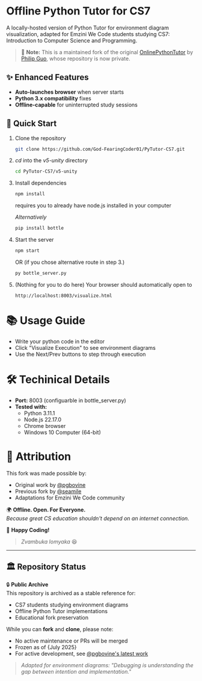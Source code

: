 # Offline Python Tutor for CS7

A locally-hosted version of Python Tutor for environment diagram visualization, adapted for Emzini We Code students studying CS7: Introduction to Computer Science and Programming.  

> 📌 **Note:** This is a maintained fork of the original [OnlinePythonTutor](https://github.com/pgbovine/OnlinePythonTutor) by [Philip Guo](https://pg.ucsd.edu), whose repository is now private.

## ✨ Enhanced Features
- **Auto-launches browser** when server starts
- **Python 3.x compatibility** fixes
- **Offline-capable** for uninterrupted study sessions

## 🚀 Quick Start

1. Clone the repository  
    ```bash
    git clone https://github.com/God-FearingCoder01/PyTutor-CS7.git
    ```
2. *cd* into the *v5-unity* directory
    ```bash
    cd PyTutor-CS7/v5-unity
    ```
3. Install dependencies
    ```bash
    npm install
    ```
    requires you to already have node.js installed in your computer

    *Alternatively*
    ```bash
    pip install bottle
    ```
    
4. Start the server
    ```bash
    npm start
    ```

    OR (if you chose alternative route in step 3.)
    ```bash
    py bottle_server.py
    ```
    
5. (Nothing for you to do here) Your browser should automatically open to 
    ```text
    http://localhost:8003/visualize.html
    ```

# 📚 Usage Guide

* Write your python code in the editor
* Click "Visualize Execution" to see environment diagrams
* Use the Next/Prev buttons to step through execution

# 🛠 Techinical Details

+ **Port:** 8003 (configuarble in bottle_server.py)
+ **Tested with:**  
    * Python 3.11.1
    * Node.js 22.17.0
    * Chrome browser
    * Windows 10 Computer (64-bit)

# 🙏 Attribution

This fork was made possible by:  

- Original work by [@pgbovine](https://github.com/pgbovine)
- Previous fork by [@seamile](https://github.com/seamile)
- Adaptations for Emzini We Code community  

🌍 **Offline. Open. For Everyone.**  
*Because great CS education shouldn't depend on an internet connection.*  

🚀 **Happy Coding!**
> *Zvambuka lomyaka* :laughing:    

***
## 🏛️ Repository Status  
🔒 **Public Archive**  
This repository is archived as a stable reference for:  
- CS7 students studying environment diagrams  
- Offline Python Tutor implementations  
- Educational fork preservation  

While you can **fork** and **clone**, please note:  
- No active maintenance or PRs will be merged   
- Frozen as of {July 2025} 
- For active development, see [@pgbovine's latest work](https://pythontutor.com/)  

> *Adapted for environment diagrams: "Debugging is understanding the gap between intention and implementation."*